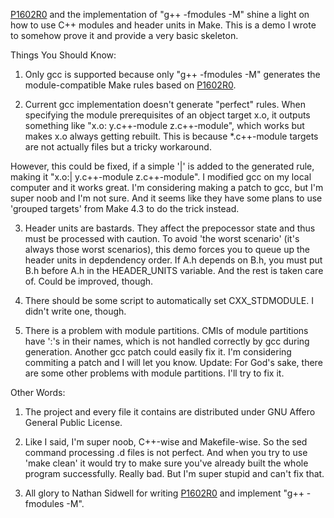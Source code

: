 [P1602R0](https://wg21.link/p1602r0) and the implementation of "g++ -fmodules -M" shine a light on how to use C++ modules and header units in Make. This is a demo I wrote to somehow prove it and provide a very basic skeleton.

Things You Should Know:

1. Only gcc is supported because only "g++ -fmodules -M" generates the module-compatible Make rules based on [P1602R0](https://wg21.link/p1602r0).

2. Current gcc implementation doesn't generate "perfect" rules. When specifying the module prerequisites of an object target x.o, it outputs something like "x.o: y.c++-module z.c++-module", which works but makes x.o always getting rebuilt. This is because *.c++-module targets are not actually files but a tricky workaround.

  However, this could be fixed, if a simple '|' is added to the generated rule, making it "x.o:| y.c++-module z.c++-module". I modified gcc on my local computer and it works great. I'm considering making a patch to gcc, but I'm super noob and I'm not sure. And it seems like they have some plans to use 'grouped targets' from Make 4.3 to do the trick instead.

3. Header units are bastards. They affect the prepocessor state and thus must be processed with caution. To avoid 'the worst scenario' (it's always those worst scenarios), this demo forces you to queue up the header units in depdendency order. If A.h depends on B.h, you must put B.h before A.h in the HEADER_UNITS variable. And the rest is taken care of. Could be improved, though.

4. There should be some script to automatically set CXX_STDMODULE. I didn't write one, though.

5. There is a problem with module partitions. CMIs of module partitions have ':'s in their names, which is not handled correctly by gcc during generation. Another gcc patch could easily fix it. I'm considering commiting a patch and I will let you know. Update: For God's sake, there are some other problems with module partitions. I'll try to fix it.

Other Words:

1. The project and every file it contains are distributed under GNU Affero General Public License.

2. Like I said, I'm super noob, C++-wise and Makefile-wise. So the sed command processing .d files is not perfect. And when you try to use 'make clean' it would try to make sure you've already built the whole program successfully. Really bad. But I'm super stupid and can't fix that.

3. All glory to Nathan Sidwell for writing [P1602R0](https://wg21.link/p1602r0) and implement "g++ -fmodules -M".
